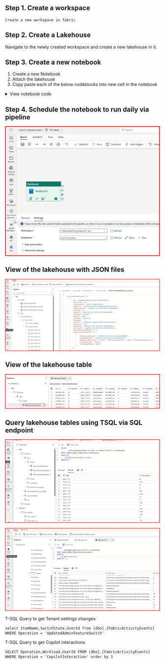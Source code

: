 ## Step 1. Create  a workspace
    Create a new workspace in fabric
## Step 2. Create  a Lakehouse
  Navigate to the newly created workspace and create a new lakehouse in it.
  
## Step 3. Create a new notebook

1. Create a new Notebook
2. Attach the lakehouse
3. Copy paste each of the  below codeblocks into new cell in the notebook


<details>

  <summary>View notebook code</summary>


For cell 1, use the below code block if API call needs to be made under the context of the current user
```
from notebookutils.mssparkutils.credentials import getToken
from datetime import datetime,timedelta
import requests
token = getToken("https://analysis.windows.net/powerbi/api")
```

For cell 1, use the below code block if API call needs to be made under the context of service principal
```
from notebookutils.mssparkutils.credentials import getToken
from datetime import datetime,timedelta
import requests

client_id = ""
client_secret = ""
tenant_id = ""

token_url = f"https://login.microsoftonline.com/{tenant_id}/oauth2/v2.0/token"
headers = {"Content-Type": "application/x-www-form-urlencoded"}
data = {
    "grant_type": "client_credentials",
    "client_id": client_id,
    "client_secret": client_secret,
    "scope": "https://analysis.windows.net/powerbi/api/.default",
}

response = requests.post(token_url, headers=headers, data=data)
token = response.json()["access_token"]
```

```
base_url = "https://api.powerbi.com/v1.0/myorg/admin/"
token = getToken("https://analysis.windows.net/powerbi/api")
headers = {"Authorization": f"Bearer {token}"}


previous_day = datetime.now() - timedelta(days=1)


startDateTime = previous_day.strftime("'%Y-%m-%dT00:00:00Z'")
endDateTime   = previous_day.strftime("'%Y-%m-%dT23:59:59Z'")

folder_path = "Files/activityevents/year=" + previous_day.strftime("%Y")  + "/month=" +  previous_day.strftime("%Y%m")  + "/day=" +  previous_day.strftime("%Y%m%d")


resp_continuationUri = f"{base_url}/activityevents?startDateTime={startDateTime}&endDateTime={endDateTime}"
resp_lastResultSet = False

cont_counter = 0

while not resp_lastResultSet:
    response1 = requests.get(resp_continuationUri, headers=headers)

    file_path =  "/lakehouse/default/"  + folder_path + "/" + previous_day.strftime("%Y%m%d") + "_" + str(cont_counter).zfill(10) +".json"
    mssparkutils.fs.mkdirs(folder_path) 
    with open(file_path, "w") as file:
        file.write(response1.text)

    response1_json = response1.json()
    resp_continuationUri = response1_json['continuationUri']
    resp_lastResultSet   = response1_json['lastResultSet']
    cont_counter = cont_counter + 1
    

```


```
%%sql
%%sql
DROP TABLE IF EXISTS activityevents_snapshot_step01;
CREATE TABLE  activityevents_snapshot_step01
(
activityEventEntities array<struct<
Id:string,
RecordType:string,
CreationTime:string,
Operation:string,
OrganizationId:string,
UserType:string,
UserKey:string,
Workload:string,
ResultStatus:string,
UserId:string,
ClientIP:string,
ItemName:string,
WorkSpaceName:string,
DatasetName:string,
ReportName:string,
WorkspaceId:string,
ObjectId:string,
ObjectType:string,
ObjectDisplayName:string,
Experience:string,
DatasetId:string,
ReportId:string,
ArtifactId:string,
ArtifactName:string,
ReportType:string,
DistributionMethod:string,
SensitivityLabelId:string,
ArtifactKind:string,
UserAgent:string,
Activity:string,
IsSuccess:string,
RequestId:string,
ActivityId:string,
ModelsSnapshots:string,
RefreshEnforcementPolicy:string,
SharingAction:string,
ShareLinkId:string,
SharingScope:string,
ConsumptionMethod:string,
CapacityId:string,
CapacityName:string,
SwitchState:string,
BillingType:string
>>
) using  json
OPTIONS (
multiLine true,
path "Files/activityevents/*/*/*/*.json"
);

```

```
%%sql
DROP VIEW IF EXISTS activityevents_snapshot_step02;
CREATE VIEW  activityevents_snapshot_step02 AS
SELECT 
c2.Id,
c2.RecordType,
c2.CreationTime,
c2.Operation,
c2.OrganizationId,
c2.UserType,
c2.UserKey,
c2.Workload,
c2.UserId,
c2.ClientIP,
c2.ItemName,
c2.WorkSpaceName,
c2.DatasetName,
c2.ReportName,
c2.WorkspaceId,
c2.ObjectId,
c2.ObjectType,
c2.ObjectDisplayName,
c2.Experience,
c2.DatasetId,
c2.ReportId,
c2.ArtifactId,
c2.ArtifactName,
c2.ReportType,
c2.DistributionMethod,
c2.ConsumptionMethod,
c2.SensitivityLabelId,
c2.ArtifactKind,
c2.UserAgent,
c2.Activity,
c2.IsSuccess,
c2.RequestId,
c2.ActivityId,
c2.ModelsSnapshots,
c2.RefreshEnforcementPolicy,
c2.SharingAction,
c2.ShareLinkId,
c2.SharingScope,
c2.CapacityId,
c2.CapacityName,
c2.SwitchState,
c2.BillingType
FROM  activityevents_snapshot_step01
LATERAL VIEW  
    posexplode(activityEventEntities) c01 as c1,c2

```

```
%%pyspark
resultsDF1=spark.sql("SELECT * FROM activityevents_snapshot_step02")
resultsDF1.write.mode("overwrite").option("overwriteSchema", "true").format("delta").save("Tables/FabricActivityEvents")
```


```
%%sql
DROP VIEW IF EXISTS  activityevents_snapshot_step02;
DROP TABLE IF EXISTS activityevents_snapshot_step01;
```
</details>

## Step 4. Schedule the notebook to run daily via pipeline
![Link](/screenshots/S05.jpg)



## View of the lakehouse with JSON files

![Link](/screenshots/S01.jpg)



## View of the lakehouse table

![Link](/screenshots/S02.jpg)

## Query  lakehouse tables using TSQL via SQL endpoint

![Link](/screenshots/S03.jpg)

![Link](/screenshots/S04.jpg)

T-SQL Query to get Tenant settings changes
```
select ItemName,SwitchState,UserId from [dbo].[FabricActivityEvents]  WHERE Operation = 'UpdatedAdminFeatureSwitch'
```


T-SQL Query to get Copilot interactions
```
SELECT Operation,Workload,UserId FROM [dbo].[FabricActivityEvents] WHERE Operation = 'CopilotInteraction' order by 3
```

